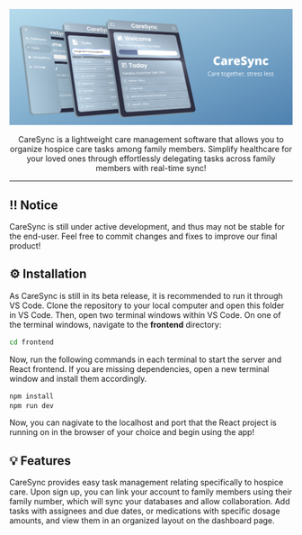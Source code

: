![CareSync Banner Mockup](ReadMeBanner.png?raw=true "CareSync")
<p align="center">CareSync is a lightweight care management software that allows you to organize hospice care tasks among family members. Simplify healthcare for your loved ones through effortlessly delegating tasks across family members with real-time sync!</p>
<hr>

## ‼️ Notice

CareSync is still under active development, and thus may not be stable for the end-user. Feel free to commit changes and fixes to improve our final product!

## ⚙️ Installation
As CareSync is still in its beta release, it is recommended to run it through VS Code. Clone the repository to your local computer and open this folder in VS Code. Then, open two terminal windows within VS Code. On one of the terminal windows, navigate to the **frontend** directory:

```bash
cd frontend
```
Now, run the following commands in each terminal to start the server and React frontend. If you are missing dependencies, open a new terminal window and install them accordingly.

```bash
npm install
npm run dev
```

Now, you can nagivate to the localhost and port that the React project is running on in the browser of your choice and begin using the app!

## 💡 Features
CareSync provides easy task management relating specifically to hospice care. Upon sign up, you can link your account to family members using their family number, which will sync your databases  and allow collaboration. Add tasks with assignees and due dates, or medications with specific dosage amounts, and view them in an organized layout on the dashboard page.
